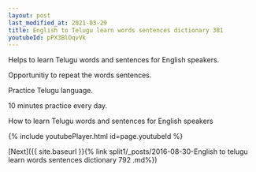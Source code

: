 ```yaml
---
layout: post
last_modified_at: 2021-03-29
title: English to Telugu learn words sentences dictionary 381 
youtubeId: pPX3BlOqvVk
---
```

 
 
Helps to learn Telugu words and sentences for English speakers.

Opportunitiy to repeat the words sentences. 

Practice Telugu language. 
 
10 minutes practice every day. 
 
How to learn Telugu words and sentences for English speakers 
 
{% include youtubePlayer.html id=page.youtubeId %}
 
 
[Next]({{ site.baseurl }}{% link  split1/_posts/2016-08-30-English to telugu learn words sentences dictionary 792 .md%})
 
